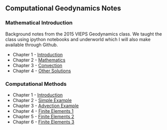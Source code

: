 ## Computational Geodynamics Notes

### Mathematical Introduction

Background notes from the 2015 VIEPS Geodynamics class. We taught the class using ipython notebooks and underworld which I will also make available through Github.

   * Chapter 1 - [Introduction   ](ComputationalGeodynamics/TheoreticalBackground/MathPhysicsBackground-1.md)
   * Chapter 2 - [Mathematics    ](ComputationalGeodynamics/TheoreticalBackground/MathPhysicsBackground-2.md)
   * Chapter 3 - [Convection     ](ComputationalGeodynamics/TheoreticalBackground/MathPhysicsBackground-3.md)
   * Chapter 4 - [Other Solutions](ComputationalGeodynamics/TheoreticalBackground/MathPhysicsBackground-4.md)

### Computational Methods

   * Chapter 1 - [Introduction](ComputationalGeodynamics/NumericalMethodsPrimer/NumericalMethodsPrimer-1.md)
   * Chapter 2 - [Simple Example](ComputationalGeodynamics/NumericalMethodsPrimer/NumericalMethodsPrimer-2.md)
   * Chapter 3 - [Advection Example ](ComputationalGeodynamics/NumericalMethodsPrimer/NumericalMethodsPrimer-3.md)
   * Chapter 4 - [Finite Elements 1 ](ComputationalGeodynamics/NumericalMethodsPrimer/NumericalMethodsPrimer-4.md)
   * Chapter 5 - [Finite Elements 2 ](ComputationalGeodynamics/NumericalMethodsPrimer/NumericalMethodsPrimer-5.md)
   * Chapter 6 - [Finite Elements 3 ](ComputationalGeodynamics/NumericalMethodsPrimer/NumericalMethodsPrimer-6.md)
